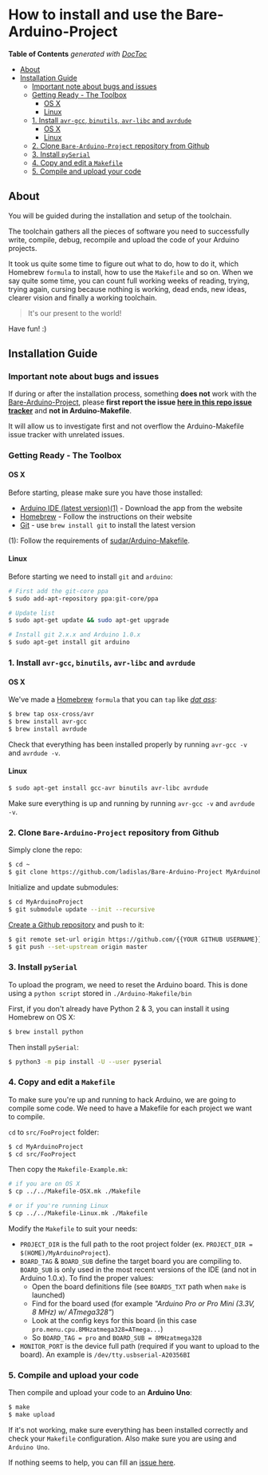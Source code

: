 
# How to install and use the Bare-Arduino-Project

<!-- START doctoc generated TOC please keep comment here to allow auto update -->
<!-- DON'T EDIT THIS SECTION, INSTEAD RE-RUN doctoc TO UPDATE -->
**Table of Contents**  *generated with [DocToc](http://doctoc.herokuapp.com/)*

- [About](#about)
- [Installation Guide](#installation-guide)
  - [Important note about bugs and issues](#important-note-about-bugs-and-issues)
  - [Getting Ready - The Toolbox](#getting-ready---the-toolbox)
    - [OS X](#os-x)
    - [Linux](#linux)
  - [1. Install `avr-gcc`, `binutils`, `avr-libc` and `avrdude`](#1-install-avr-gcc-binutils-avr-libc-and-avrdude)
    - [OS X](#os-x-1)
    - [Linux](#linux-1)
  - [2. Clone `Bare-Arduino-Project` repository from Github](#2-clone-bare-arduino-project-repository-from-github)
  - [3. Install `pySerial`](#3-install-pyserial)
  - [4. Copy and edit a `Makefile`](#4-copy-and-edit-a-makefile)
  - [5. Compile and upload your code](#5-compile-and-upload-your-code)

<!-- END doctoc generated TOC please keep comment here to allow auto update -->

## About

You will be guided during the installation and setup of the toolchain.

The toolchain gathers all the pieces of software you need to successfully write, compile, debug, recompile and upload the code of your Arduino projects.

It took us quite some time to figure out what to do, how to do it, which Homebrew `formula` to install, how to use the `Makefile` and so on. When we say quite some time, you can count full working weeks of reading, trying, trying again, cursing because nothing is working, dead ends, new ideas, clearer vision and finally a working toolchain.

> It's our present to the world!

Have fun! :)

## Installation Guide

### Important note about bugs and issues

If during or after the installation process, something **does not** work with the [Bare-Arduino-Project](https://github.com/ladislas/bare-arduino-project), please **first report the issue [here in this repo issue tracker](https://github.com/ladislas/bare-arduino-project/issues)** and **not in Arduino-Makefile**.

It will allow us to investigate first and not overflow the Arduino-Makefile issue tracker with unrelated issues.

### Getting Ready - The Toolbox

#### OS X

Before starting, please make sure you have those installed:

*	[Arduino IDE (latest version)(1)](http://arduino.cc/en/main/software#toc2) - Download the app from the website
*	[Homebrew](https://brew.sh) - Follow the instructions on their website
*	[Git](http://git-scm.com/) - use `brew install git` to install the latest version

(1): Follow the requirements of [sudar/Arduino-Makefile](https://github.com/sudar/Arduino-Makefile/).

#### Linux

Before starting we need to install `git` and `arduino`:

```Bash
# First add the git-core ppa
$ sudo add-apt-repository ppa:git-core/ppa

# Update list
$ sudo apt-get update && sudo apt-get upgrade

# Install git 2.x.x and Arduino 1.0.x
$ sudo apt-get install git arduino
```

### 1. Install `avr-gcc`, `binutils`, `avr-libc` and `avrdude`

#### OS X

We've made a [Homebrew](http://brew.sh/) `formula` that you can `tap` like [*dat ass*](https://www.youtube.com/watch?v=18gp_NBg43c):

```Bash
$ brew tap osx-cross/avr
$ brew install avr-gcc
$ brew install avrdude
```

Check that everything has been installed properly by running `avr-gcc -v` and `avrdude -v`.

#### Linux

```Bash
$ sudo apt-get install gcc-avr binutils avr-libc avrdude
```

Make sure everything is up and running by running `avr-gcc -v` and `avrdude -v`.

### 2. Clone `Bare-Arduino-Project` repository from Github

Simply clone the repo:

```Bash
$ cd ~
$ git clone https://github.com/ladislas/Bare-Arduino-Project MyArduinoProject
```

Initialize and update submodules:

```Bash
$ cd MyArduinoProject
$ git submodule update --init --recursive
```

[Create a Github repository](https://github.com/new) and push to it:

```Bash
$ git remote set-url origin https://github.com/{{YOUR GITHUB USERNAME}}/MyArduinoProject
$ git push --set-upstream origin master
```

### 3. Install `pySerial`

To upload the program, we need to reset the Arduino board. This is done using a `python script` stored in `./Arduino-Makefile/bin`

First, if you don't already have Python 2 & 3, you can install it using Homebrew on OS X:

```Bash
$ brew install python
```

Then install `pySerial`:

```Bash
$ python3 -m pip install -U --user pyserial
```

### 4. Copy and edit a `Makefile`

To make sure you're up and running to hack Arduino, we are going to compile some code. We need to have a Makefile for each project we want to compile.

`cd` to `src/FooProject` folder:

```Bash
$ cd MyArduinoProject
$ cd src/FooProject
```

Then copy the `Makefile-Example.mk`:

```Bash
# if you are on OS X
$ cp ../../Makefile-OSX.mk ./Makefile

# or if you're running Linux
$ cp ../../Makefile-Linux.mk ./Makefile
```

Modify the `Makefile` to suit your needs:

* `PROJECT_DIR` is the full path to the root project folder (ex. `PROJECT_DIR = $(HOME)/MyArduinoProject`).
* `BOARD_TAG` & `BOARD_SUB` define the target board you are compiling to. `BOARD_SUB` is only used in the most recent versions of the IDE (and not in Arduino 1.0.x). To find the proper values:
  * Open the board definitions file (see `BOARDS_TXT` path when `make` is launched)
  * Find for the board used (for example *"Arduino Pro or Pro Mini (3.3V, 8 MHz) w/ ATmega328"*)
  * Look at the config keys for this board (in this case `pro.menu.cpu.8MHzatmega328=ATmega...`)
  * So `BOARD_TAG = pro` and `BOARD_SUB = 8MHzatmega328`
* `MONITOR_PORT` is the device full path (required if you want to upload to the board). An example is `/dev/tty.usbserial-A20356BI`

### 5. Compile and upload your code

Then compile and upload your code to an **Arduino Uno**:

```Bash
$ make
$ make upload
```

If it's not working, make sure everything has been installed correctly and check your `Makefile` configuration. Also make sure you are using and `Arduino Uno`.

If nothing seems to help, you can fill an [issue here](https://github.com/ladislas/Bare-Arduino-Project/issues).
